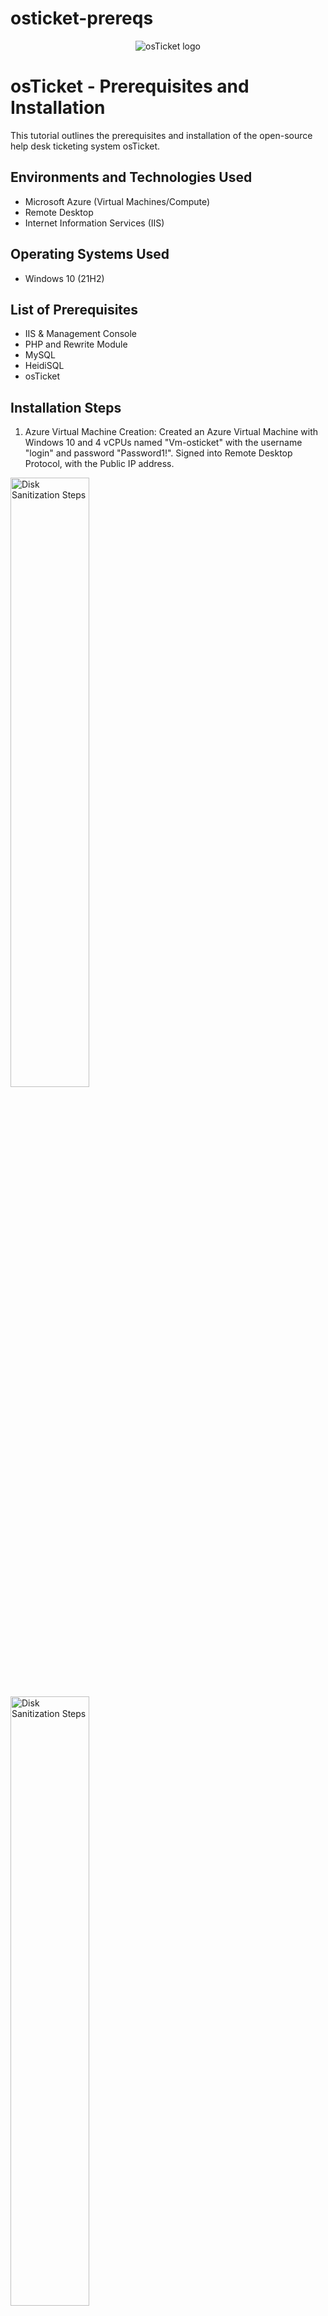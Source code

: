 # osticket-prereqs
<p align="center">
<img src="https://i.imgur.com/Clzj7Xs.png" alt="osTicket logo"/>
</p>

<h1>osTicket - Prerequisites and Installation</h1>
This tutorial outlines the prerequisites and installation of the open-source help desk ticketing system osTicket.<br />

<h2>Environments and Technologies Used</h2>

- Microsoft Azure (Virtual Machines/Compute)
- Remote Desktop
- Internet Information Services (IIS)

<h2>Operating Systems Used </h2>

- Windows 10</b> (21H2)

<h2>List of Prerequisites</h2>

- IIS & Management Console
- PHP and Rewrite Module
- MySQL
- HeidiSQL
- osTicket

<h2>Installation Steps</h2>

1. Azure Virtual Machine Creation:
Created an Azure Virtual Machine with Windows 10 and 4 vCPUs named "Vm-osticket" with the username "login" and password "Password1!". Signed into Remote Desktop Protocol, with the Public IP address. 

<p>
<img src="https://imgur.com/qH00Yog.png" height="50%" width="50%" alt="Disk Sanitization Steps"/>
<img src="https://imgur.com/gLLYor7.png" height="50%" width="50%" alt="Disk Sanitization Steps"/>
</p>



2. Install/Enable IIS and Components:
Installed IIS in Windows with CGI, Common HTTP Features, and IIS Management Console enabled.

<br />
<p>
<img src="https://imgur.com/uPhLElu.png" height="40%" width="40%" alt="Disk Sanitization Steps"/>
<img src="https://imgur.com/i8vglHu.png" height="40%" width="40%" alt="Disk Sanitization Steps"/>
<img src="https://imgur.com/nnVLUxd.png" height="40%" width="40%" alt="Disk Sanitization Steps"/>
<img src="https://imgur.com/1qXOBVr.png" height="40%" width="40%" alt="Disk Sanitization Steps"/>
</p>

3. Install PHP Manager for IIS and Rewrite Module:
Downloaded and installed PHP Manager for IIS (PHPManagerForIIS_V1.5.0.msi) and the Rewrite Module (rewrite_amd64_en-US.msi).


<p>
<img src="https://imgur.com/J28xNWX.png" height="50%" width="50%" alt="Disk Sanitization Steps"/>
<img src="https://imgur.com/9ON6qp5.png" height="50%" width="50%" alt="Disk Sanitization Steps"/>
</p>


5. Configure PHP:
Created the directory C:\PHP and downloaded PHP 7.3.8 (php-7.3.8-nts-Win32-VC15-x86.zip), then unzipped its contents into C:\PHP.
Installed VC_redist.x86.exe.

<p>
<img src="https://imgur.com/jzED3pY.png" height="40%" width="40%" alt="Disk Sanitization Steps"/>
<img src="https://imgur.com/CY8ES70.png" height="40%" width="40%" alt="Disk Sanitization Steps"/>
<img src="https://imgur.com/gHVf83l.png" height="40%" width="40%" alt="Disk Sanitization Steps"/>
<img src="https://imgur.com/RNS9xN8.png" height="40%" width="40%" alt="Disk Sanitization Steps"/>
</p>

5. Install MySQL:
Downloaded and installed MySQL 5.5.62 (mysql-5.5.62-win32.msi) with the standard configuration and password "Password1".

<p>
<img src="https://imgur.com/B7TZ3zX.png" height="40%" width="40%" alt="Disk Sanitization Steps"/>
<img src="https://imgur.com/0ucO65U.png" height="40%" width="40%" alt="Disk Sanitization Steps"/>
<img src="https://imgur.com/0nzD0Dk.png" height="40%" width="40%" alt="Disk Sanitization Steps"/>
<img src="https://imgur.com/JvCdJoE.png" height="40%" width="40%" alt="Disk Sanitization Steps"/>
</p>


6. Configure IIS and PHP:
Opened IIS as an admin, registered PHP within IIS, and reloaded IIS.


<p>
<img src="https://imgur.com/oeeecxt.png" height="40%" width="40%" alt="Disk Sanitization Steps"/>
<img src="https://imgur.com/ZINCvQW.png" height="40%" width="40%" alt="Disk Sanitization Steps"/>
<img src="https://imgur.com/CG0j4y3.png" height="40%" width="40%" alt="Disk Sanitization Steps"/>
</p>



7. Install osTicket:
Downloaded osTicket from the installation files folder, extracted and copied the "upload" folder to c:\inetpub\wwwroot, then renamed it to "osTicket".
Reloaded IIS.

<p>
<img src="https://imgur.com/lVAp7cl.png" height="40%" width="40%" alt="Disk Sanitization Steps"/>
<img src="https://imgur.com/sarTqbB.png" height="40%" width="40%" alt="Disk Sanitization Steps"/>
<img src="https://imgur.com/ohiJWqc.png" height="40%" width="40%" alt="Disk Sanitization Steps"/>
</p>



8. Enable PHP Extensions:
Opened "Browse *.80 (http)" Enabled php_imap.dll, php_intl.dll, and php_opcache.dll in PHP Manager within IIS.
Refreshed the osTicket site in the browser.


<p>
<img src="https://imgur.com/f3xCwhu.png" height="40%" width="40%" alt="Disk Sanitization Steps"/>
<img src="https://imgur.com/H6qWZl4.png" height="40%" width="40%" alt="Disk Sanitization Steps"/>
<img src="https://imgur.com/iGRB0oG.png" height="40%" width="40%" alt="Disk Sanitization Steps"/>
<img src="https://imgur.com/9eyPHtR.png" height="40%" width="40%" alt="Disk Sanitization Steps"/>
</p>



9. Rename Configuration File and Set Permissions:
Renamed ost-sampleconfig.php to ost-config.php and set permissions to Everyone -> All.


<p>
<img src="https://imgur.com/Z8W14aq.png" height="40%" width="40%" alt="Disk Sanitization Steps"/>
<img src="https://imgur.com/tq70phB.png" height="40%" width="40%" alt="Disk Sanitization Steps"/>
<img src="https://imgur.com/PswzNGA.png" height="40%" width="40%" alt="Disk Sanitization Steps"/>
</p>



10. Continue Setting up osTicket:
Continued setting up osTicket in the browser, configuring the helpdesk name and default email.


<p>
<img src="https://imgur.com/8m5z3ac.png" height="60%" width="60%" alt="Disk Sanitization Steps"/>
</p>

11. Install HeidiSQL and Create Database:
Downloaded and installed HeidiSQL, created a new session with root/Password1, connected to the session, and created a database called "osTicket".



12. Finish osTicket Setup:
Completed the osTicket setup in the browser, specifying the MySQL database, username, and password, then clicked "Install Now!".


<p>
<img src="https://imgur.com/ry2qldA.png" height="40%" width="40%" alt="Disk Sanitization Steps"/>
<img src="https://imgur.com/gsaAcPN.png" height="40%" width="40%" alt="Disk Sanitization Steps"/>
</p>

13. Access osTicket:
Accessed the help desk login page at http://localhost/osTicket/scp/login.php.

<p>
<img src="https://imgur.com/Yg1HL7q.png" height="60%" width="60%" alt="Disk Sanitization Steps"/>
</p>

14. Clean Up:
Deleted the setup folder and set permissions to "Read" only for ost-config.php.

<br />

Congratulations! The installation and setup of osTicket should be complete without errors.
